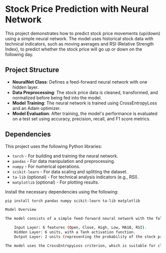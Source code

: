 # Stock Price Prediction with Neural Network

This project demonstrates how to predict stock price movements (up/down) using a simple neural network. The model uses historical stock data with technical indicators, such as moving averages and RSI (Relative Strength Index), to predict whether the stock price will go up or down on the following day.

## Project Structure

- **NeuralNet Class**: Defines a feed-forward neural network with one hidden layer.
- **Data Preprocessing**: The stock price data is cleaned, transformed, and normalized before being fed into the model.
- **Model Training**: The neural network is trained using CrossEntropyLoss and an Adam optimizer.
- **Model Evaluation**: After training, the model's performance is evaluated on a test set using accuracy, precision, recall, and F1 score metrics.

## Dependencies

This project uses the following Python libraries:

- `torch` - For building and training the neural network.
- `pandas` - For data manipulation and preprocessing.
- `numpy` - For numerical operations.
- `scikit-learn` - For data scaling and splitting the dataset.
- `ta-lib` (optional) - For technical analysis indicators (e.g., RSI).
- `matplotlib` (optional) - For plotting results.

Install the necessary dependencies using the following:

```bash
pip install torch pandas numpy scikit-learn ta-lib matplotlib

Model Overview

The model consists of a simple feed-forward neural network with the following architecture:

    Input Layer: 6 features (Open, Close, High, Low, MA10, RSI).
    Hidden Layer: 6 units, with a Tanh activation function.
    Output Layer: 2 units (representing the probability of the stock price going up or down), using a Softmax activation.

The model uses the CrossEntropyLoss criterion, which is suitable for classification problems with categorical outputs, and the Adam optimizer for training.
